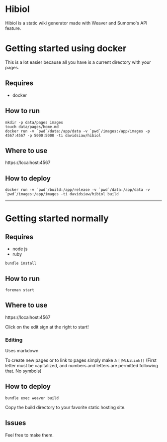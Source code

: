 # Hibiol

Hibiol is a static wiki generator made with Weaver and Sumomo's API feature.

# Getting started using docker

This is a lot easier because all you have is a current directory with your pages.

## Requires

- docker

## How to run

```
mkdir -p data/pages images
touch data/pages/home.md
docker run -v `pwd`/data:/app/data -v `pwd`/images:/app/images -p 4567:4567 -p 5000:5000 -ti davidsiaw/hibiol
```

## Where to use

https://localhost:4567

## How to deploy

```
docker run -v `pwd`/build:/app/release -v `pwd`/data:/app/data -v `pwd`/images:/app/images -ti davidsiaw/hibiol build
```

---

# Getting started normally

## Requires

- node js
- ruby

`bundle install`

## How to run

`foreman start`

## Where to use

https://localhost:4567

Click on the edit sign at the right to start!

### Editing

Uses markdown

To create new pages or to link to pages simply make a `[[WikiLink]]` (First letter must be capitalized, and numbers and letters are permitted following that. No symbols)

## How to deploy

`bundle exec weaver build`

Copy the build directory to your favorite static hosting site.

## Issues

Feel free to make them.
